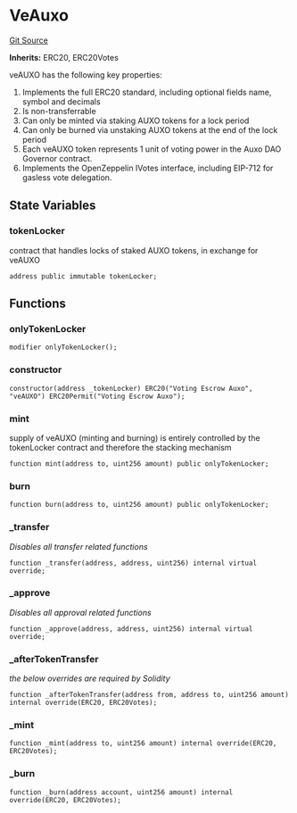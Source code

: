 # VeAuxo
[Git Source](https://github.com/Alexintosh/auxo-governance/blob/bcf5f08a7131cdcb04a94e985ffb6537e6b575d7/src/veAUXO.sol)

**Inherits:**
ERC20, ERC20Votes

veAUXO has the following key properties:
1) Implements the full ERC20 standard, including optional fields name, symbol and decimals
2) Is non-transferrable
3) Can only be minted via staking AUXO tokens for a lock period
4) Can only be burned via unstaking AUXO tokens at the end of the lock period
5) Each veAUXO token represents 1 unit of voting power in the Auxo DAO Governor contract.
6) Implements the OpenZeppelin IVotes interface, including EIP-712 for gasless vote delegation.


## State Variables
### tokenLocker
contract that handles locks of staked AUXO tokens, in exchange for veAUXO


```solidity
address public immutable tokenLocker;
```


## Functions
### onlyTokenLocker


```solidity
modifier onlyTokenLocker();
```

### constructor


```solidity
constructor(address _tokenLocker) ERC20("Voting Escrow Auxo", "veAUXO") ERC20Permit("Voting Escrow Auxo");
```

### mint

supply of veAUXO (minting and burning) is entirely controlled
by the tokenLocker contract and therefore the stacking mechanism


```solidity
function mint(address to, uint256 amount) public onlyTokenLocker;
```

### burn


```solidity
function burn(address to, uint256 amount) public onlyTokenLocker;
```

### _transfer

*Disables all transfer related functions*


```solidity
function _transfer(address, address, uint256) internal virtual override;
```

### _approve

*Disables all approval related functions*


```solidity
function _approve(address, address, uint256) internal virtual override;
```

### _afterTokenTransfer

*the below overrides are required by Solidity*


```solidity
function _afterTokenTransfer(address from, address to, uint256 amount) internal override(ERC20, ERC20Votes);
```

### _mint


```solidity
function _mint(address to, uint256 amount) internal override(ERC20, ERC20Votes);
```

### _burn


```solidity
function _burn(address account, uint256 amount) internal override(ERC20, ERC20Votes);
```

